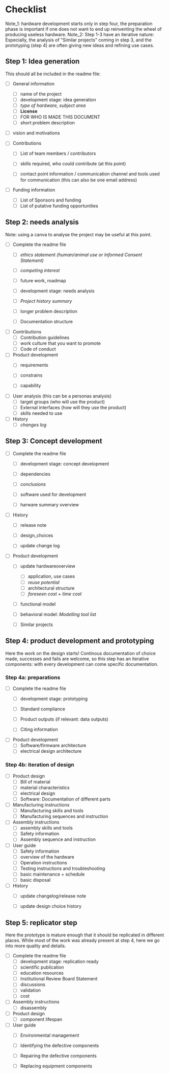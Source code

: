 # Checklist

Note_1: hardware development starts only in step four, the preparation phase is important if one does not want to end up reinventing the wheel of producing useless hardware.
Note_2: Step 1-3 have an iterative nature: Especially, the analysis of "Similar projects" coming in step 3, and the prototyping (step 4) are often giving new ideas and refining use cases.

## Step 1: Idea generation

This should all be included in the readme file:

- [ ] General information
  - [ ] name of the project
  - [ ] development stage: idea generation
  - [ ] *type of hardware, subject area*
  - [ ] **License**
  - [ ] FOR WHO IS MADE THIS DOCUMENT
  - [ ] short problem description 
  
- [ ] vision and motivations
  
- [ ] Contributions
  - [ ] List of team members / contributors
  - [ ] skills required, who could contribute (at this point)

  - [ ] contact point information / communication channel and tools used for communication (this can also be one email address)
  
- [ ] Funding information
  - [ ] List of Sponsors and funding
  - [ ] List of putative funding opportunities

## Step 2: needs analysis

Note: using a canva to analyse the project may be useful at this point.
- [ ] Complete the readme file
  - [ ] *ethics statement (human/animal use or Informed Consent Statement)*
  - [ ] *competing interest*
  - [ ] future work, roadmap
  - [ ] development stage: needs analysis
  - [ ] *Project history summary*
  - [ ] longer problem description 
  - [ ] Documentation structure
  
  
- [ ] Contributions
  - [ ] Contribution guidelines
  - [ ] work culture that you want to promote
  - [ ] Code of conduct  

- [ ] Product development
  - [ ] requirements
  - [ ] constrains
  - [ ] capability
  

- [ ] User analysis (this can be a personas analysis)
  - [ ] target groups (who will use the product)
  - [ ] External interfaces (how will they use the product)
  - [ ] skills needed to use
  
- [ ] History
  - [ ] *changes log*
  
## Step 3: Concept development

- [ ] Complete the readme file
  - [ ] development stage: concept development
  - [ ] dependencies 
  - [ ] *conclusions*
  - [ ] software used for development
  - [ ] harware summary overview

  
- [ ] History
  - [ ]  release note
  - [ ]  design_choices
  - [ ]  update change log
  
  
- [ ] Product development
  - [ ] update hardwareoverview
    - [ ] application, use cases
    - [ ] *reuse potential*
    - [ ] architectural structure
    - [ ] *foreseen cost + time cost*
  - [ ] functional model
  - [ ] behavioral model: *Modelling tool list*
  - [ ] Similar projects

  



## Step 4: product development and prototyping

Here the work on the design starts! Continous documentation of choice made, successes and fails are welcome, so this step has an iterative components: with every development can come specific documentation.

### Step 4a: preparations
- [ ] Complete the readme file
  - [ ] development stage: prototyping
  - [ ] Standard compliance
  - [ ] Product outputs (if relevant: data outputs)
  - [ ] Citing information

  
- [ ] Product development
  - [ ] Software/firmware architecture
  - [ ] electrical design architecture

### Step 4b: iteration of design

- [ ] Product design
  - [ ] Bill of material
  - [ ] material characteristics
  - [ ] electrical design
  - [ ] Software: Documentation of different parts
  
- [ ] Manufacturing instructions  
    - [ ] Manufacturing skills and tools
    - [ ] Manufacturing sequences and instruction
    
- [ ] Assembly instructions
  - [ ] assembly skills and tools
  - [ ] Safety information
  - [ ] Assembly sequence and instruction

- [ ] User guide
  - [ ] Safety information
  - [ ] overview of the hardware
  - [ ] Operation instructions
  - [ ] Testing instructions and troubleshooting
  - [ ] basic maintenance + schedule
  - [ ] basic disposal
  
- [ ] History  
  - [ ] update changelog/release note
  - [ ] update design choice history


## Step 5: replicator step

Here the prototype is mature enough that it should be replicated in different places. While most of the work was already present at step 4, here we go into more quality and details.

- [ ] Complete the readme file
  - [ ] development stage: replication ready
  - [ ] scientific publication
  - [ ] education resources
  - [ ] Institutional Review Board Statement
  - [ ] discussions
  - [ ] validation
  - [ ] cost
  
- [ ] Assembly instructions
  - [ ] disassembly  

- [ ] Product design
  - [ ] component lifespan
  
- [ ] User guide
  - [ ] Environmental management
  - [ ] Identifying the defective components
  - [ ] Repairing the defective components
  - [ ] Replacing equipment components 



